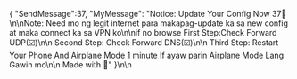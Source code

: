 { "SendMessage":37, "MyMessage": "Notice: Update Your Config Now 37🚀\n\nNote: Need mo ng legit internet para makapag-update ka sa new config at maka connect ka sa VPN ko\n\nif no browse First Step:Check Forward UDP(☑️)\n\n Second Step: Check Forward DNS(☑️)\n\n Third Step: Restart Your Phone And Airplane Mode 1 minute If ayaw parin Airplane Mode Lang Gawin mo\n\n Made with 💚" }\n\n
